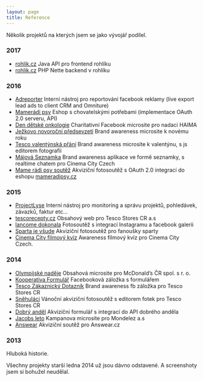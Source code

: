 ```yaml
---
layout: page
title: Reference
---
```


Několik projektů na kterých jsem se jako vývojář podílel.

### 2017
- [rohlik.cz](https://rohlik.cz) Java API pro frontend rohlíku
- [rohlik.cz](https://rohlik.cz) PHP Nette backend v rohlíku

### 2016
- [Adreporter](/public/reference/adreporter.png) Interní nástroj pro reportování facebook reklamy (live export lead ads to client CRM and Omniture)
- [Mamerádi psy](https://mameradipsy.cz/klub/) Eshop s chovatelskými potřebami (implementace OAuth 2.0 serveru, API)
- [Den dětské onkologie](/public/reference/denonkologie.png) Charitativní Facebook microsite pro nadaci HAIMA
- [Ježkovo novoroční předsevzetí](/public/reference/jezek.png) Brand awareness microsite k novému roku
- [Tesco valentýnská přání](/public/reference/tescovalentyn.png) Brand awareness microsite k valentýnu, s js editorem fotografii
- [Májová Seznamka](https://seznamka.cinemacity.cz) Brand awareness aplikace ve formě seznamky, s realtime chatem pro Cinema City Czech
- [Mame rádi psy soutěž](https://soutez.mameradipsy.cz) Akviziční fotosoutěž s OAuth 2.0 integrací do eshopu [mameradipsy.cz](https://mameradipsy.cz/klub)

### 2015

- [ProjectLyse](/public/reference/projectlyse.png) Interní nástroj pro monitoring a správu projektů, pohledávek, závazků, faktur etc...
- [tescorecepty.cz](http://tescorecepty.cz) Obsahový web pro Tesco Stores CR a.s
- [lancome dokonala](https://apps.facebook.com/bf-lancome-dokonala/) Fotosoutěž s integrací Instagramu a facebook galerii
- [Sparta je všude](/public/reference/sparta.png) Akviziční fotosoutěž pro fanoušky sparty
- [Cinema City filmový kvíz](https://kviz.cinemacity.cz) Awareness filmový kvíz pro Cinema City Czech.

### 2014

- [Olympijské naděje](http://www.olympijskenadeje.cz/) Obsahová microsite pro McDonald’s ČR spol. s r. o.
- [Kooperativa Formulář](https://www.facebook.com/KOOPCZ/app_330844783790505) Facebooková záložka s formulářem
- [Tesco Zákaznický Dotazník](/public/reference/tescokviz.png) Brand awareness fb záložka pro Tesco Stores CR
- [Sněhu](/public/reference/snehulaci.png)[láci](/public/reference/snehulaci2.png) Vánoční akviziční fotosoutěž s editorem fotek pro Tesco Stores CR
- [Dobrý anděl](https://www.facebook.com/dobryandel/app_1459348181010097) Akviziční formulář s integrací do API dobrého anděla
- [Jacobs leto](/public/reference/jacobsleto.png) Kampanova microsite pro Mondelez a.s
- [Answear](https://www.facebook.com/ANSWEARcz/app_137541772984354) Akviziční soutěž pro Answear.cz

### 2013

Hluboká historie.

Všechny projekty starší ledna 2014 už jsou dávno odstavené. A screenshoty jsem si bohužel neudělal.
